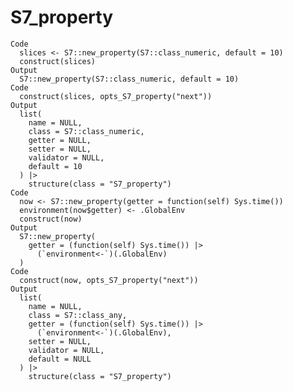 # S7_property

    Code
      slices <- S7::new_property(S7::class_numeric, default = 10)
      construct(slices)
    Output
      S7::new_property(S7::class_numeric, default = 10)
    Code
      construct(slices, opts_S7_property("next"))
    Output
      list(
        name = NULL,
        class = S7::class_numeric,
        getter = NULL,
        setter = NULL,
        validator = NULL,
        default = 10
      ) |>
        structure(class = "S7_property")
    Code
      now <- S7::new_property(getter = function(self) Sys.time())
      environment(now$getter) <- .GlobalEnv
      construct(now)
    Output
      S7::new_property(
        getter = (function(self) Sys.time()) |>
          (`environment<-`)(.GlobalEnv)
      )
    Code
      construct(now, opts_S7_property("next"))
    Output
      list(
        name = NULL,
        class = S7::class_any,
        getter = (function(self) Sys.time()) |>
          (`environment<-`)(.GlobalEnv),
        setter = NULL,
        validator = NULL,
        default = NULL
      ) |>
        structure(class = "S7_property")

